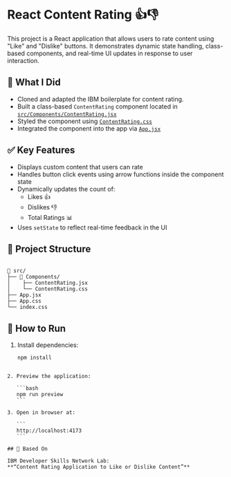 
# React Content Rating 👍👎

This project is a React application that allows users to rate content using "Like" and "Dislike" buttons. It demonstrates dynamic state handling, class-based components, and real-time UI updates in response to user interaction.

## 🧠 What I Did

- Cloned and adapted the IBM boilerplate for content rating.
- Built a class-based `ContentRating` component located in  
  [`src/Components/ContentRating.jsx`](src/Components/ContentRating.jsx)
- Styled the component using [`ContentRating.css`](src/Components/ContentRating.css)
- Integrated the component into the app via [`App.jsx`](src/App.jsx)

## ✅ Key Features

- Displays custom content that users can rate
- Handles button click events using arrow functions inside the component state
- Dynamically updates the count of:
  - Likes 👍
  - Dislikes 👎
  - Total Ratings 📊
- Uses `setState` to reflect real-time feedback in the UI

## 📁 Project Structure

```

📂 src/
├── 📂 Components/
│    ├── ContentRating.jsx
│    └── ContentRating.css
├── App.jsx
├── App.css
└── index.css

````

## 🚀 How to Run

1. Install dependencies:
   ```bash
   npm install
````

2. Preview the application:

   ```bash
   npm run preview
   ```

3. Open in browser at:

   ```
   http://localhost:4173
   ```

## 📘 Based On

IBM Developer Skills Network Lab:
**“Content Rating Application to Like or Dislike Content”**
